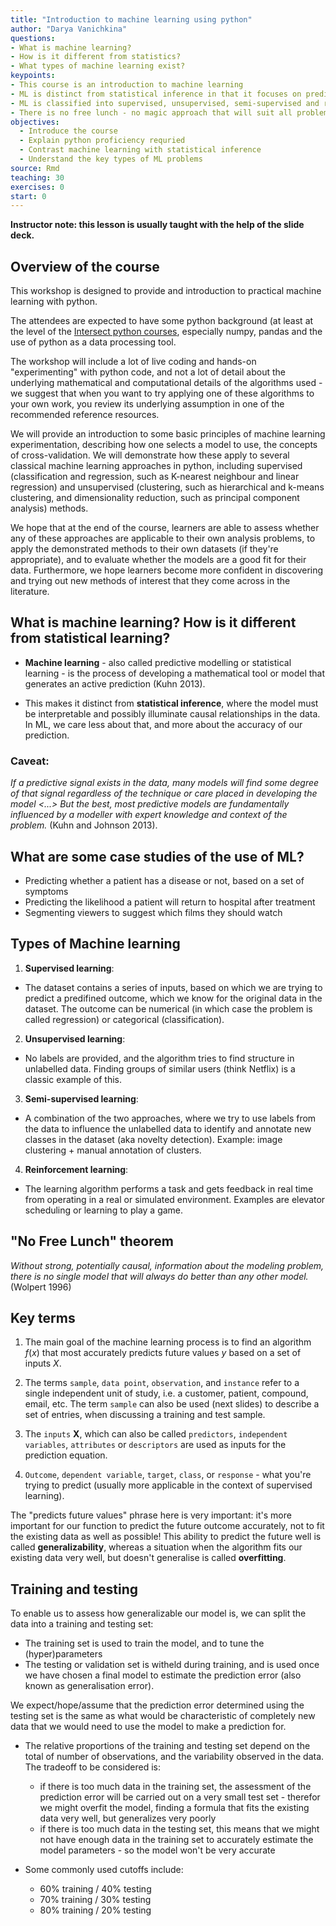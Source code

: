 ```yaml
---
title: "Introduction to machine learning using python"
author: "Darya Vanichkina"
questions: 
- What is machine learning? 
- How is it different from statistics? 
- What types of machine learning exist?
keypoints: 
- This course is an introduction to machine learning
- ML is distinct from statistical inference in that it focuses on prediction, NOT explanation. 
- ML is classified into supervised, unsupervised, semi-supervised and reinforcement learning.
- There is no free lunch - no magic approach that will suit all problems well.
objectives:
  - Introduce the course
  - Explain python proficiency requried 
  - Contrast machine learning with statistical inference
  - Understand the key types of ML problems
source: Rmd
teaching: 30
exercises: 0
start: 0
---
```




**Instructor note: this lesson is usually taught with the help of the slide deck.**


## Overview of the course

This workshop is designed to provide and introduction to practical machine learning with python.

The attendees are expected to have some python background (at least at the level of the [Intersect python courses](https://intersect.org.au/training/course/python203/), especially numpy, pandas and the use of python as a data processing tool.

The workshop will include a lot of live coding and hands-on "experimenting" with python code, and not a lot of detail about the underlying mathematical and computational details of the algorithms used  - we suggest that when you want to try applying one of these algorithms to your own work, you review its underlying assumption in one of the recommended reference resources.

We will provide an introduction to some basic principles of machine learning experimentation, describing how one selects a model to use, the concepts of cross-validation. We will demonstrate how these apply to several classical machine learning approaches in python, including supervised (classification and regression, such as K-nearest neighbour and linear regression) and unsupervised (clustering, such as hierarchical and k-means clustering, and dimensionality reduction, such as principal component analysis) methods.


We hope that at the end of the course, learners are able to assess whether any of these approaches are applicable to their own analysis problems, to apply the demonstrated methods to their own datasets (if they're appropriate), and to evaluate whether the models are a good fit for their data. Furthermore, we hope learners become more confident in discovering and trying out new methods of interest that they come across in the literature. 


## What is machine learning? How is it different from statistical learning?

- **Machine learning** - also called predictive modelling or statistical learning - is the process of developing a mathematical tool or model that generates an active prediction (Kuhn 2013).

- This makes it distinct from **statistical inference**, where the model must be interpretable and possibly illuminate causal relationships in the data. In ML, we care less about that, and more about the accuracy of our prediction.

### Caveat:

*If a predictive signal exists in the data, many models will find some degree of that signal regardless of the technique or care placed in developing the model <...> But the best, most predictive models are fundamentally influenced by a modeller with expert knowledge and context of the problem.* (Kuhn and Johnson 2013).

## What are some case studies of the use of ML?

- Predicting whether a patient has a disease or not, based on a set of symptoms
- Predicting the likelihood a patient will return to hospital after treatment
- Segmenting viewers to suggest which films they should watch


## Types of Machine learning

1. **Supervised learning**:
  - The dataset contains a series of inputs, based on which we are trying to predict a predifined outcome, which we know for the original data in the dataset. The outcome can be numerical (in which case the problem is called regression) or categorical (classification).
2. **Unsupervised learning**:
  - No labels are provided, and the algorithm tries to find structure in unlabelled data. Finding groups of similar users (think Netflix) is a classic example of this. 
3. **Semi-supervised learning**:
  - A combination of the two approaches, where we try to use labels from the data to influence the unlabelled data to identify and annotate new classes in the dataset (aka novelty detection). Example: image clustering + manual annotation of clusters.
4. **Reinforcement learning**:
  - The learning algorithm performs a task and gets feedback in real time from operating in a real or simulated environment. Examples are elevator scheduling or learning to play a game.
  
## "No Free Lunch" theorem

*Without strong, potentially causal, information about the modeling problem, there is no single model that will always do better than any other model.* (Wolpert 1996)


## Key terms
1. The main goal of the machine learning process is to find an algorithm $f(x)$ that most accurately predicts future values $y$ based on a set of inputs *X*. 

2. The terms `sample`, `data point`, `observation`, and `instance` refer to a single independent unit of study, i.e. a customer, patient, compound, email, etc. The term `sample` can also be used (next slides) to describe a set of entries, when discussing a training and test sample. 

3. The `inputs` **X**, which can also be called `predictors`, `independent variables`, `attributes` or `descriptors` are used as inputs for the prediction equation. 

4. `Outcome`, `dependent variable`, `target`, `class`, or `response` - what you're trying to predict (usually more applicable in the context of supervised learning). 


The "predicts future values" phrase here is very important: it's more important for our function to predict the future outcome accurately, not to fit the existing data as well as possible! This ability to predict the future well is called **generalizability**, whereas a situation when the algorithm fits our existing data very well, but doesn't generalise is called **overfitting**. 


## Training and testing

To enable us to assess how generalizable our model is, we can split the data into a training and testing set:

- The training set is used to train the model, and to tune the (hyper)parameters
- The testing or validation set is witheld during training, and is used once we have chosen a final model to estimate the prediction error (also known as generalisation error).

We expect/hope/assume that the prediction error determined using the testing set is the same as what would be characteristic of completely new data that we would need to use the model to make a prediction for. 

- The relative proportions of the training and testing set depend on the total of number of observations, and the variability observed in the data. The tradeoff to be considered is:
  - if there is too much data in the training set, the assessment of the prediction error will be carried out on a very small test set - therefor we might overfit the model, finding a formula that fits the existing data very well, but generalizes very poorly
  - if there is too much data in the testing set, this means that we might not have enough data in the training set to accurately estimate the model parameters - so the model won't be very accurate

- Some commonly used cutoffs include:
  - 60% training / 40% testing
  - 70% training / 30% testing
  - 80% training / 20% testing
